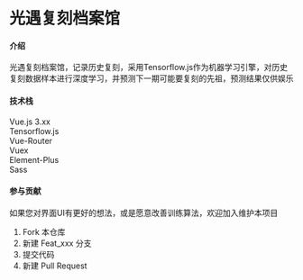 # 光遇复刻档案馆

#### 介绍
光遇复刻档案馆，记录历史复刻，采用Tensorflow.js作为机器学习引擎，对历史复刻数据样本进行深度学习，并预测下一期可能要复刻的先祖，预测结果仅供娱乐

#### 技术栈

Vue.js 3.xx  
Tensorflow.js  
Vue-Router  
Vuex  
Element-Plus  
Sass

#### 参与贡献
如果您对界面UI有更好的想法，或是愿意改善训练算法，欢迎加入维护本项目

1.  Fork 本仓库
2.  新建 Feat_xxx 分支
3.  提交代码
4.  新建 Pull Request
